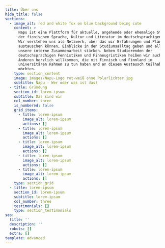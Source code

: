 ```yaml
---
title: Über uns
hide_title: false
sections:
  - image_alt: red and white fox on blue background being cute
    content: >
      Napu ist eine Plattform für aktuelle, angehende oder ehemalige Studierende
      der finnischen Sprache, Kultur und Literatur im deutschsprachigen Raum.
      Wir verstehen uns als Netzwerk, über das wir Erfahrungen und Pläne
      austauschen können, Einblicke in den Studiumsalltag geben und allgemein
      unsere interne Zusammenarbeit stärken. Neben Studierenden der
      deutschsprachigen Fennistiken und Finnougristiken heißen wir auch alle
      Anderen herzlich willkommen, die mit Finnisch und Finnland im
      universitären Rahmen zu tun haben und an diesem Austausch teilhaben
      möchten.
    type: section_content
    image: images/Napu-Logo rot-weiß ohne Polarlichter.jpg
    subtitle: Napu - Wer oder was ist das?
  - title: Gründung
    section_id: lorem-ipsum
    subtitle: Das sind wir
    col_number: three
    is_numbered: false
    grid_items:
      - title: lorem-ipsum
        image_alt: lorem-ipsum
        actions: []
      - title: lorem-ipsum
        image_alt: lorem-ipsum
        actions: []
      - title: lorem-ipsum
        image_alt: lorem-ipsum
        actions: []
      - title: lorem-ipsum
        image_alt: lorem-ipsum
        actions: []
      - title: lorem-ipsum
        image_alt: lorem-ipsum
        actions: []
    type: section_grid
  - title: lorem-ipsum
    section_id: lorem-ipsum
    subtitle: lorem-ipsum
    col_number: three
    testimonials: []
    type: section_testimonials
seo:
  title: ''
  description: ''
  robots: []
  extra: []
template: advanced
---
```

